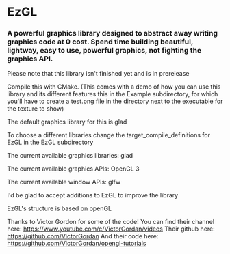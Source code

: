 # EzGL

### A powerful graphics library designed to abstract away writing graphics code at 0 cost. Spend time building beautiful, lightway, easy to use, powerful graphics, not fighting the graphics API. 

Please note that this library isn't finished yet and is in prerelease

Compile this with CMake. (This comes with a demo of how you can use this library and its different features this in the Example subdirectory, for which you'll have to create a test.png file in the directory next to the executable for the texture to show)

The default graphics library for this is glad

To choose a different libraries change the target_compile_definitions for EzGL in the EzGL subdirectory

The current available graphics libraries:
glad

The current available graphics APIs:
OpenGL 3

The current available window APIs:
glfw

I'd be glad to accept additions to EzGL to improve the library

EzGL's structure is based on openGL

Thanks to Victor Gordon for some of the code!
You can find their channel here: https://www.youtube.com/c/VictorGordan/videos
Their github here: https://github.com/VictorGordan
And their code here: https://github.com/VictorGordan/opengl-tutorials
